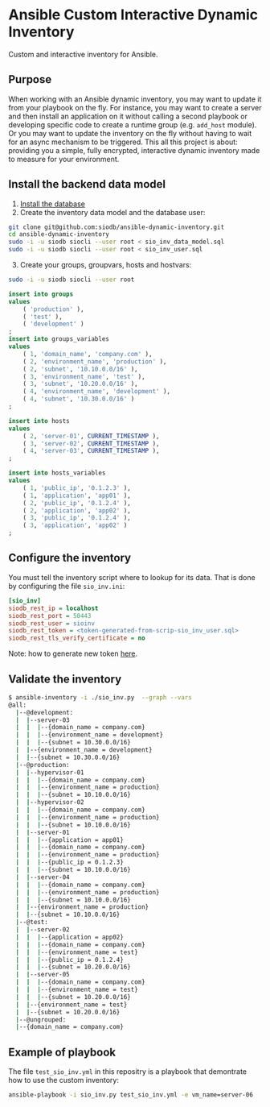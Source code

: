 # Ansible Custom Interactive Dynamic Inventory

Custom and interactive inventory for Ansible.

## Purpose

When working with an Ansible dynamic inventory, you may want to update it
from your playbook on the fly. For instance, you may want to create a server and
then install an application on it without calling a second playbook or developing
specific code to create a runtime group (e.g. `add_host` module). Or you may
want to update the inventory on the fly without having to wait for an async mechanism
to be triggered. This all this project is about: providing you a simple, fully
encrypted, interactive dynamic inventory made to measure for your environment.

## Install the backend data model

1. [Install the database](https://siodb.io/getsiodb)
2. Create the inventory data model and the database user:

```bash
git clone git@github.com:siodb/ansible-dynamic-inventory.git
cd ansible-dynamic-inventory
sudo -i -u siodb siocli --user root < sio_inv_data_model.sql
sudo -i -u siodb siocli --user root < sio_inv_user.sql
```

3. Create your groups, groupvars, hosts and hostvars:

```bash
sudo -i -u siodb siocli --user root
```

```sql
insert into groups
values
    ( 'production' ),
    ( 'test' ),
    ( 'development' )
;
insert into groups_variables
values
    ( 1, 'domain_name', 'company.com' ),
    ( 2, 'environment_name', 'production' ),
    ( 2, 'subnet', '10.10.0.0/16' ),
    ( 3, 'environment_name', 'test' ),
    ( 3, 'subnet', '10.20.0.0/16' ),
    ( 4, 'environment_name', 'development' ),
    ( 4, 'subnet', '10.30.0.0/16' )
;

insert into hosts
values
    ( 2, 'server-01', CURRENT_TIMESTAMP ),
    ( 3, 'server-02', CURRENT_TIMESTAMP ),
    ( 4, 'server-03', CURRENT_TIMESTAMP ),
;

insert into hosts_variables
values
    ( 1, 'public_ip', '0.1.2.3' ),
    ( 1, 'application', 'app01' ),
    ( 2, 'public_ip', '0.1.2.4' ),
    ( 2, 'application', 'app02' ),
    ( 3, 'public_ip', '0.1.2.4' ),
    ( 3, 'application', 'app02' )
;
```

## Configure the inventory

You must tell the inventory script where to lookup for its data. That is done
by configuring the file `sio_inv.ini`:

```ini
[sio_inv]
siodb_rest_ip = localhost
siodb_rest_port = 50443
siodb_rest_user = sioinv
siodb_rest_token = <token-generated-from-scrip-sio_inv_user.sql>
siodb_rest_tls_verify_certificate = no
```

Note: how to generate new token [here](https://docs.siodb.io/authentication/#rest-api-access).

## Validate the inventory

```bash
$ ansible-inventory -i ./sio_inv.py  --graph --vars
@all:
  |--@development:
  |  |--server-03
  |  |  |--{domain_name = company.com}
  |  |  |--{environment_name = development}
  |  |  |--{subnet = 10.30.0.0/16}
  |  |--{environment_name = development}
  |  |--{subnet = 10.30.0.0/16}
  |--@production:
  |  |--hypervisor-01
  |  |  |--{domain_name = company.com}
  |  |  |--{environment_name = production}
  |  |  |--{subnet = 10.10.0.0/16}
  |  |--hypervisor-02
  |  |  |--{domain_name = company.com}
  |  |  |--{environment_name = production}
  |  |  |--{subnet = 10.10.0.0/16}
  |  |--server-01
  |  |  |--{application = app01}
  |  |  |--{domain_name = company.com}
  |  |  |--{environment_name = production}
  |  |  |--{public_ip = 0.1.2.3}
  |  |  |--{subnet = 10.10.0.0/16}
  |  |--server-04
  |  |  |--{domain_name = company.com}
  |  |  |--{environment_name = production}
  |  |  |--{subnet = 10.10.0.0/16}
  |  |--{environment_name = production}
  |  |--{subnet = 10.10.0.0/16}
  |--@test:
  |  |--server-02
  |  |  |--{application = app02}
  |  |  |--{domain_name = company.com}
  |  |  |--{environment_name = test}
  |  |  |--{public_ip = 0.1.2.4}
  |  |  |--{subnet = 10.20.0.0/16}
  |  |--server-05
  |  |  |--{domain_name = company.com}
  |  |  |--{environment_name = test}
  |  |  |--{subnet = 10.20.0.0/16}
  |  |--{environment_name = test}
  |  |--{subnet = 10.20.0.0/16}
  |--@ungrouped:
  |--{domain_name = company.com}
```

## Example of playbook

The file `test_sio_inv.yml` in this repositry is a playbook that demontrate
how to use the custom inventory:

```bash
ansible-playbook -i sio_inv.py test_sio_inv.yml -e vm_name=server-06
```
